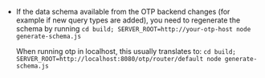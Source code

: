 - If the data schema available from the OTP backend changes
  (for example if new query types are added),
  you need to regenerate the schema by running
  `cd build; SERVER_ROOT=http://your-otp-host node generate-schema.js`

  When running otp in localhost, this usually translates to:
  `cd build; SERVER_ROOT=http://localhost:8080/otp/router/default node generate-schema.js`

